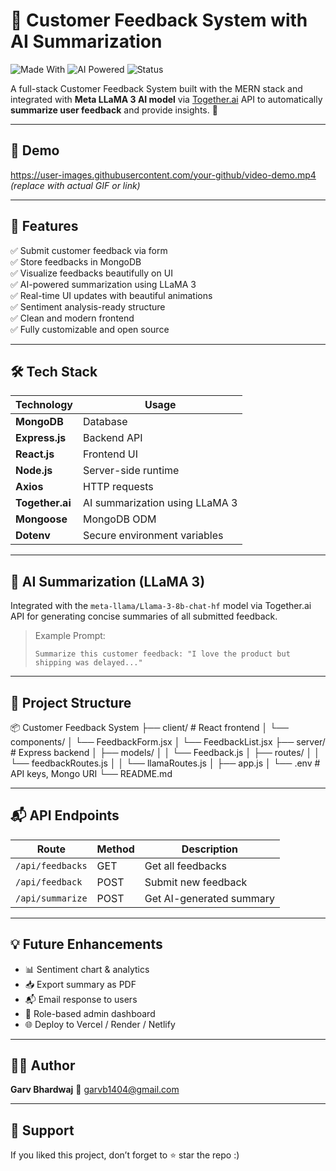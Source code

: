 # 🌟 Customer Feedback System with AI Summarization

![Made With](https://img.shields.io/badge/MERN-Stack-blue)
![AI Powered](https://img.shields.io/badge/AI-LLaMA3-yellow)
![Status](https://img.shields.io/badge/status-Active-brightgreen)

A full-stack Customer Feedback System built with the MERN stack and integrated with **Meta LLaMA 3 AI model** via [Together.ai](https://www.together.ai) API to automatically **summarize user feedback** and provide insights. 🎯

---

## 📸 Demo

https://user-images.githubusercontent.com/your-github/video-demo.mp4 *(replace with actual GIF or link)*

---

## 🚀 Features

✅ Submit customer feedback via form  
✅ Store feedbacks in MongoDB  
✅ Visualize feedbacks beautifully on UI  
✅ AI-powered summarization using LLaMA 3  
✅ Real-time UI updates with beautiful animations  
✅ Sentiment analysis-ready structure  
✅ Clean and modern frontend  
✅ Fully customizable and open source

---

## 🛠 Tech Stack

| Technology      | Usage                          |
|----------------|---------------------------------|
| **MongoDB**     | Database                        |
| **Express.js**  | Backend API                     |
| **React.js**    | Frontend UI                     |
| **Node.js**     | Server-side runtime             |
| **Axios**       | HTTP requests                   |
| **Together.ai** | AI summarization using LLaMA 3  |
| **Mongoose**    | MongoDB ODM                     |
| **Dotenv**      | Secure environment variables    |

---

## 🧠 AI Summarization (LLaMA 3)

Integrated with the `meta-llama/Llama-3-8b-chat-hf` model via Together.ai API for generating concise summaries of all submitted feedback.

> Example Prompt:
> ```text
> Summarize this customer feedback: "I love the product but shipping was delayed..."
> ```

---

## 📁 Project Structure


📦 Customer Feedback System
├── client/              # React frontend
│   └── components/
│       └── FeedbackForm.jsx
│       └── FeedbackList.jsx
├── server/              # Express backend
│   ├── models/
│   │   └── Feedback.js
│   ├── routes/
│   │   └── feedbackRoutes.js
│   │   └── llamaRoutes.js
│   ├── app.js
│   └── .env             # API keys, Mongo URI
└── README.md


---

## 📬 API Endpoints

| Route            | Method | Description              |
| ---------------- | ------ | ------------------------ |
| `/api/feedbacks` | GET    | Get all feedbacks        |
| `/api/feedback`  | POST   | Submit new feedback      |
| `/api/summarize` | POST   | Get AI-generated summary |

---

## 💡 Future Enhancements

* 📊 Sentiment chart & analytics
* 📥 Export summary as PDF
* 📬 Email response to users
* 🔐 Role-based admin dashboard
* 🌐 Deploy to Vercel / Render / Netlify

---

## 🧑‍💻 Author

**Garv Bhardwaj**
📧 [garvb1404@gmail.com](mailto:garvb1404@gmail.com)

---


## 🙌 Support

If you liked this project, don’t forget to ⭐ star the repo :)
